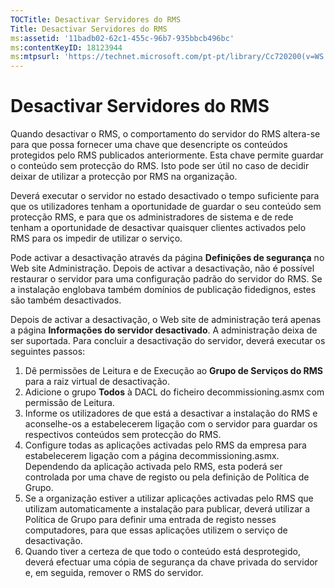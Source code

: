 ```yaml
---
TOCTitle: Desactivar Servidores do RMS
Title: Desactivar Servidores do RMS
ms:assetid: '11badb02-62c1-455c-96b7-935bbcb496bc'
ms:contentKeyID: 18123944
ms:mtpsurl: 'https://technet.microsoft.com/pt-pt/library/Cc720200(v=WS.10)'
---
```


Desactivar Servidores do RMS
============================

Quando desactivar o RMS, o comportamento do servidor do RMS altera-se para que possa fornecer uma chave que desencripte os conteúdos protegidos pelo RMS publicados anteriormente. Esta chave permite guardar o conteúdo sem protecção do RMS. Isto pode ser útil no caso de decidir deixar de utilizar a protecção por RMS na organização.

Deverá executar o servidor no estado desactivado o tempo suficiente para que os utilizadores tenham a oportunidade de guardar o seu conteúdo sem protecção RMS, e para que os administradores de sistema e de rede tenham a oportunidade de desactivar quaisquer clientes activados pelo RMS para os impedir de utilizar o serviço.

Pode activar a desactivação através da página **Definições de segurança** no Web site Administração. Depois de activar a desactivação, não é possível restaurar o servidor para uma configuração padrão do servidor do RMS. Se a instalação englobava também domínios de publicação fidedignos, estes são também desactivados.

Depois de activar a desactivação, o Web site de administração terá apenas a página **Informações do servidor desactivado**. A administração deixa de ser suportada. Para concluir a desactivação do servidor, deverá executar os seguintes passos:

1.  Dê permissões de Leitura e de Execução ao **Grupo de Serviços do RMS** para a raiz virtual de desactivação.
2.  Adicione o grupo **Todos** à DACL do ficheiro decommissioning.asmx com permissão de Leitura.
3.  Informe os utilizadores de que está a desactivar a instalação do RMS e aconselhe-os a estabelecerem ligação com o servidor para guardar os respectivos conteúdos sem protecção do RMS.
4.  Configure todas as aplicações activadas pelo RMS da empresa para estabelecerem ligação com a página decommissioning.asmx. Dependendo da aplicação activada pelo RMS, esta poderá ser controlada por uma chave de registo ou pela definição de Política de Grupo.
5.  Se a organização estiver a utilizar aplicações activadas pelo RMS que utilizam automaticamente a instalação para publicar, deverá utilizar a Política de Grupo para definir uma entrada de registo nesses computadores, para que essas aplicações utilizem o serviço de desactivação.
6.  Quando tiver a certeza de que todo o conteúdo está desprotegido, deverá efectuar uma cópia de segurança da chave privada do servidor e, em seguida, remover o RMS do servidor.

